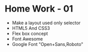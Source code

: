 # Home Work - 01


* Make a layout used only selector
* HTML5 And CSS3
* Flex box concept
* Font Awesome
* Google Font "Open+Sans,Roboto"